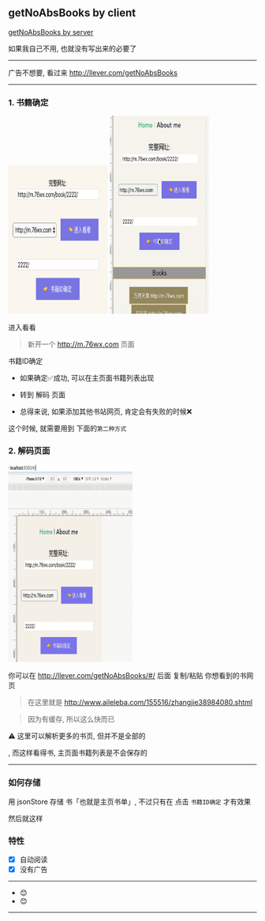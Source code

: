 ## getNoAbsBooks by client

[ getNoAbsBooks by server](https://github.com/chinanf-boy/getNoAbsBooks)

如果我自己不用, 也就没有写出来的必要了

---

广告不想要, 看过来 http://llever.com/getNoAbsBooks

---

### 1. 书籍确定

<img src="./imgs/enter-book.png" width="40%" height="300px">
<img src="./imgs/enter-book.gif" width="40%" height="400px">


进入看看

> 新开一个 http://m.76wx.com 页面 

书籍ID确定 

- 如果确定✅成功, 可以在主页面书籍列表出现

- 转到 解码 页面

- 总得来说, 如果添加其他书站网页, 肯定会有失败的时候❌

这个时候, 就需要用到 下面的`第二种方式`

### 2. 解码页面

<img src="./imgs/index-look.gif" width="50%" height="400px">

你可以在 http://llever.com/getNoAbsBooks/#/ 后面 复制/粘贴 你想看到的书网页

> 在这里就是 http://www.aileleba.com/155516/zhangjie38984080.shtml

> 因为有缓存, 所以这么快而已

⚠️ 这里可以解析更多的书页, 但并不是全部的

, 而这样看得书, 主页面书籍列表是不会保存的

---

### 如何存储

用 jsonStore 存储 书「也就是主页书单」, 不过只有在 点击 `书籍ID确定` 才有效果

然后就这样

### 特性

- [x] 自动阅读
- [x] 没有广告

---
- 😊
- 😊
---
